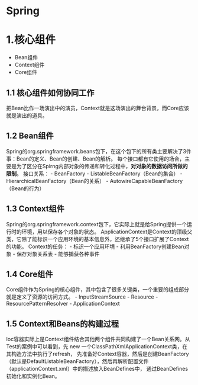 # Spring

# 1.核心组件
- Bean组件
- Context组件
- Core组件
## 1.1 核心组件如何协同工作
把Bean比作一场演出中的演员，Context就是这场演出的舞台背景，而Core应该就是演出的道具。

## 1.2 Bean组件
Spring的org.springframework.beans包下，在这个包下的所有类主要解决了3件事：Bean的定义、Bean的创建、Bean的解析。
每个接口都有它使用的场合，主要是为了区分在Spirng内部对象的传递和转化过程中，**对对象的数据访问所做的限制**。
接口关系：
    - BeanFactory
        - ListableBeanFactory（Bean的集合）
        - HierarchicalBeanFactory（Bean的关系）
        - AutowireCapableBeanFactory（Bean的行为）

## 1.3 Context组件
Spring的org.springframework.context包下，它实际上就是给Spring提供一个运行时的环境，用以保存各个对象的状态。
ApplicationContext是Context的顶级父类，它除了能标识一个应用环境的基本信息外，还继承了5个接口扩展了Context的功能。
Context的任务：
    - 标识一个应用环境
    - 利用BeanFactory创建Bean对象
    - 保存对象关系表
    - 能够捕获各种事件

## 1.4 Core组件
Core组件作为Spring的核心组件，其中包含了很多关键类，一个重要的组成部分就是定义了资源的访问方式。
    - InputStreamSource
        - Resource
            - ResourcePatternResolver
                - ApplicationContext

## 1.5 Context和Beans的构建过程
Ioc容器实际上是Context组件结合其他两个组件共同构建了一个Bean关系网。从Test的案例中可以看到，先 new 一个ClassPathXmlApplicationContext类，在其构造方法中执行了refresh，
先准备好Context容器，然后是创建BeanFactory（默认是DefaultListableBeanFactory），然后再解析配置文件（applicationContext.xml）中的描述放入BeanDefines中，
通过BeanDefines初始化和实例化Bean。

